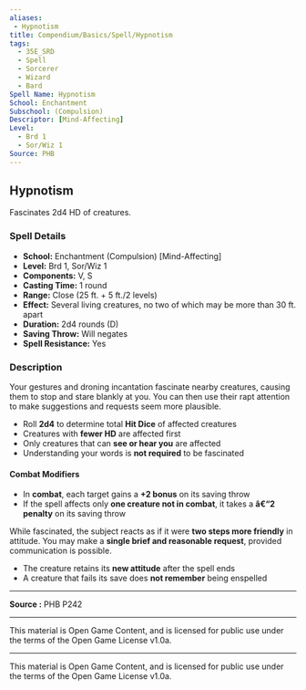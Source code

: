 ```yaml
---
aliases:
 - Hypnotism
title: Compendium/Basics/Spell/Hypnotism
tags:  
  - 35E_SRD  
  - Spell  
  - Sorcerer  
  - Wizard  
  - Bard  
Spell Name: Hypnotism
School: Enchantment
Subschool: (Compulsion)
Descriptor: [Mind-Affecting]
Level:  
  - Brd 1  
  - Sor/Wiz 1  
Source: PHB
---
```


## Hypnotism

Fascinates 2d4 HD of creatures.

### Spell Details

- **School:** Enchantment (Compulsion) [Mind-Affecting]  
- **Level:** Brd 1, Sor/Wiz 1  
- **Components:** V, S  
- **Casting Time:** 1 round  
- **Range:** Close (25 ft. + 5 ft./2 levels)  
- **Effect:** Several living creatures, no two of which may be more than 30 ft. apart  
- **Duration:** 2d4 rounds (D)  
- **Saving Throw:** Will negates  
- **Spell Resistance:** Yes  

### Description

Your gestures and droning incantation fascinate nearby creatures, causing them to stop and stare blankly at you. You can then use their rapt attention to make suggestions and requests seem more plausible.

- Roll **2d4** to determine total **Hit Dice** of affected creatures  
- Creatures with **fewer HD** are affected first  
- Only creatures that can **see or hear you** are affected  
- Understanding your words is **not required** to be fascinated

#### Combat Modifiers

- In **combat**, each target gains a **+2 bonus** on its saving throw  
- If the spell affects only **one creature not in combat**, it takes a **â€“2 penalty** on its saving throw

While fascinated, the subject reacts as if it were **two steps more friendly** in attitude. You may make a **single brief and reasonable request**, provided communication is possible.

- The creature retains its **new attitude** after the spell ends  
- A creature that fails its save does **not remember** being enspelled

---

**Source :** PHB P242

---

This material is Open Game Content, and is licensed for public use under  
the terms of the Open Game License v1.0a.

---

This material is Open Game Content, and is licensed for public use under the terms of the Open Game License v1.0a.
